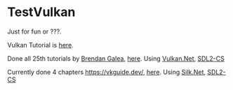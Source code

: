 # TestVulkan

Just for fun or ???.

Vulkan Tutorial is [here](https://github.com/TiLied/TestVulkan/tree/vulkanTutorial).

Done all 25th tutorials by [Brendan Galea](https://www.youtube.com/c/BrendanGalea), [here](https://github.com/TiLied/TestVulkan/tree/master/TestVulkan/TutorialYT).
Using [Vulkan.Net](https://github.com/EvergineTeam/Vulkan.NET), [SDL2-CS](https://github.com/flibitijibibo/SDL2-CS)

Currently done 4 chapters https://vkguide.dev/, [here](https://github.com/TiLied/TestVulkan/tree/master/TestVulkan/vkguide).
Using [Silk.Net](https://github.com/dotnet/Silk.NET), [SDL2-CS](https://github.com/flibitijibibo/SDL2-CS)
